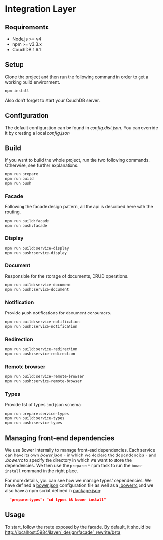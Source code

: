 # Integration Layer

## Requirements

* Node.js >= v4
* npm >= v3.3.x
* CouchDB 1.6.1

## Setup

Clone the project and then run the following command in order to get a working build environment.

```bash
npm install
```

Also don't forget to start your CouchDB server.

## Configuration

The default configuration can be found in _config.dist.json_. You can override it by creating a local _config.json_.

## Build

If you want to build the whole project, run the two following commands. Otherwise, see further explanations.

```bash
npm run prepare
npm run build
npm run push
```

### Facade

Following the facade design pattern, all the api is described here with the routing.

```bash
npm run build:facade
npm run push:facade
```

### Display

```bash
npm run build:service-display
npm run push:service-display
```

### Document

Responsible for the storage of documents, CRUD operations.

```bash
npm run build:service-document
npm run push:service-document
```

### Notification

Provide push notifications for document consumers.

```bash
npm run build:service-notification
npm run push:service-notification
```

### Redirection

```bash
npm run build:service-redirection
npm run push:service-redirection
```

### Remote browser

```bash
npm run build:service-remote-browser
npm run push:service-remote-browser
```

### Types

Provide list of types and json schema

```bash
npm run prepare:service-types
npm run build:service-types
npm run push:service-types
```
## Managing front-end dependencies

We use Bower internally to manage front-end dependencies. Each service can have
its own _bower.json_ - in which we declare the dependencies - and _.bowerrc_ to
specify the directory in which we want to store the dependencies. We then use
the `prepare:*` npm task to run the `bower install` command in the right place.

For more details, you can see how we manage types' dependencies. We
have defined a [bower.json](./services/types/bower.json) configuration file as
well as a [.bowerrc](./services/types/.bowerrc) and we also have a npm script
defined in [package.json](./package.json):

```json
  "prepare:types": "cd types && bower install"
```

## Usage

To start, follow the route exposed by the facade. By default, it should be
[http://localhost:5984/ilayer/_design/facade/_rewrite/beta]()
